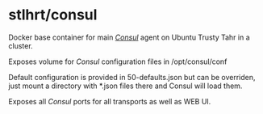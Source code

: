 stlhrt/consul
=========================

Docker base container for main [_Consul_](http://www.consul.io/) agent on Ubuntu Trusty Tahr in a cluster.

Exposes volume for _Consul_ configuration files in /opt/consul/conf

Default configuration is provided in 50-defaults.json but can be overriden, just mount a directory with *.json files there and Consul will load them.

Exposes all _Consul_ ports for all transports as well as WEB UI.